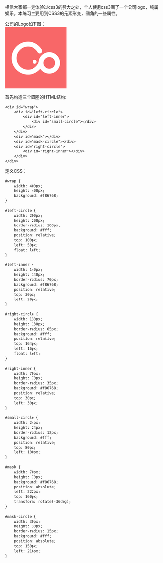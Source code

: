 <!--
author: jockchou
date: 2015-07-23
title: 用CSS3画公司logo
tags: web前端, css3
category: 前端开发
status: publish
summary: 相信大家都一定体验过css3的强大之处，个人使用css3画了一个公司logo，纯属娱乐。本练习主要用到CSS3的元素形变，圆角的一些属性。
-->

相信大家都一定体验过css3的强大之处，个人使用css3画了一个公司logo，纯属娱乐。本练习主要用到CSS3的元素形变，圆角的一些属性。

公司的Logo如下图：  
![pingo-logo](../../img/pingo.png)

首先构造三个圆圈的HTML结构:
```
<div id="wrap">
	<div id="left-circle">
		<div id="left-inner">
			<div id="small-circle"></div>
		</div>
	</div>
	<div id="mask"></div>
	<div id="mask-circle"></div>
	<div id="right-circle">
		<div id="right-inner"></div>
	</div>
</div>

```

定义CSS：
```
#wrap {
	width: 400px;
	height: 400px;
	background: #f86768;
}

#left-circle {
	width: 200px;
	height: 200px;
	border-radius: 100px;
	background: #fff;
	position: relative;
	top: 100px;
	left: 50px;
	float: left;
}

#left-inner {
	width: 140px;
	height: 140px;
	border-radius: 70px;
	background: #f86768;
	position: relative;
	top: 30px;
	left: 30px;
}

#right-circle {
	width: 130px;
	height: 130px;
	border-radius: 65px;
	background: #fff;
	position: relative;
	top: 164px;
	left: 16px;
	float: left;
}

#right-inner {
	width: 70px;
	height: 70px;
	border-radius: 35px;
	background: #f86768;
	position: relative;
	top: 30px;
	left: 30px;
}

#small-circle {
	width: 24px;
	height: 24px;
	border-radius: 12px;
	background: #fff;
	position: relative;
	top: 80px;
	left: 100px;
}

#mask {
	width: 70px;
	height: 70px;
	background: #f86768;
	position: absolute;
	left: 222px;
	top: 160px;
	transform: rotate(-36deg);
}

#mask-circle {
	width: 30px;
	height: 30px;
	border-radius: 15px;
	background: #fff;
	position: absolute;
	top: 150px;
	left: 216px;
}

```